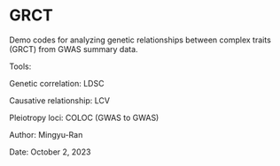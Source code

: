 # GRCT
Demo codes for analyzing genetic relationships between complex traits (GRCT) from GWAS summary data.

Tools: 


Genetic correlation: LDSC


Causative relationship: LCV


Pleiotropy loci: COLOC (GWAS to GWAS)




Author: Mingyu-Ran


Date: October 2, 2023
